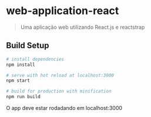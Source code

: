 # web-application-react

> Uma aplicação web utilizando React.js e reactstrap


## Build Setup

``` bash
# install dependencies
npm install

# serve with hot reload at localhost:3000
npm start

# build for production with minification
npm run build
```

O app deve estar rodadando em localhost:3000
